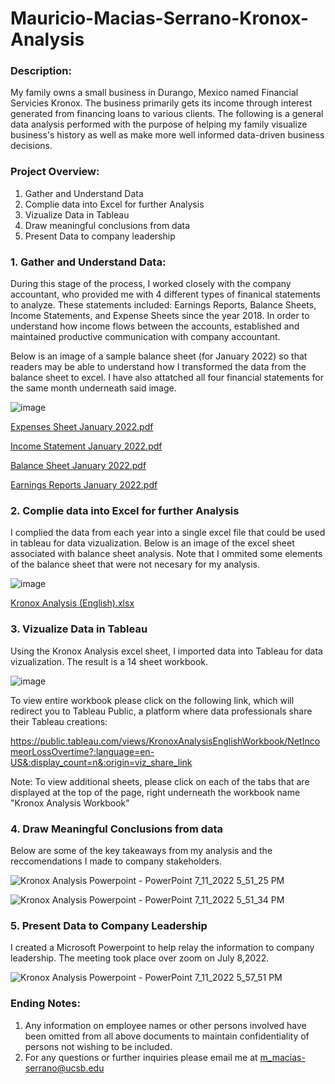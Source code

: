 # Mauricio-Macias-Serrano-Kronox-Analysis
### Description:

My family owns a small business in Durango, Mexico named Financial Servicies Kronox. The business primarily gets its income through interest generated from financing loans to various clients. The following is a general data analysis performed with the purpose of helping my family visualize business's history as well as make more well informed data-driven business decisions.

### Project Overview:

1. Gather and Understand Data
2. Complie data into Excel for further Analysis
3. Vizualize Data in Tableau
4. Draw meaningful conclusions from data
5. Present Data to company leadership

### 1. Gather and Understand Data:

During this stage of the process, I worked closely with the company accountant, who provided me with 4 different types of finanical statements to analyze. These statements included: Earnings Reports, Balance Sheets, Income Statements, and Expense Sheets since the year 2018. In order to understand how income flows between the accounts, established and maintained productive communication with company accountant.

Below is an image of a sample balance sheet (for January 2022) so that readers may be able to understand how I transformed the data from the balance sheet to excel. I have also attatched all four financial statements for the same month underneath said image.

![image](https://user-images.githubusercontent.com/109015846/178376403-e9db10d0-718d-4368-a97c-ce9b17124d66.png)

[Expenses Sheet January 2022.pdf](https://github.com/XxMrSpotlessxX/Mauricio-Macias-Serrano-Kronox-Analysis/files/9088174/Expenses.Sheet.January.2022.pdf)

[Income Statement January 2022.pdf](https://github.com/XxMrSpotlessxX/Mauricio-Macias-Serrano-Kronox-Analysis/files/9088175/Income.Statement.January.2022.pdf)

[Balance Sheet January 2022.pdf](https://github.com/XxMrSpotlessxX/Mauricio-Macias-Serrano-Kronox-Analysis/files/9088176/Balance.Sheet.January.2022.pdf)

[Earnings Reports January 2022.pdf](https://github.com/XxMrSpotlessxX/Mauricio-Macias-Serrano-Kronox-Analysis/files/9088177/Earnings.Reports.January.2022.pdf)

### 2. Complie data into Excel for further Analysis

I complied the data from each year into a single excel file that could be used in tableau for data vizualization. Below is an image of the excel sheet associated with balance sheet analysis. Note that I ommited some elements of the balance sheet that were not necesary for my analysis.

![image](https://user-images.githubusercontent.com/109015846/178376639-bf36346f-f220-47ee-a7f0-4e3b26425414.png)

[Kronox Analysis (English).xlsx](https://github.com/XxMrSpotlessxX/Mauricio-Macias-Serrano-Kronox-Analysis/files/9088183/Kronox.Analysis.English.xlsx)

### 3. Vizualize Data in Tableau

Using the Kronox Analysis excel sheet, I imported data into Tableau for data vizualization. The result is a 14 sheet workbook.

![image](https://user-images.githubusercontent.com/109015846/178376845-ee7e0ae9-5112-43ac-b147-70d17ad420e4.png)

To view entire workbook please click on the following link, which will redirect you to Tableau Public, a platform where data professionals share their Tableau creations:

https://public.tableau.com/views/KronoxAnalysisEnglishWorkbook/NetIncomeorLossOvertime?:language=en-US&:display_count=n&:origin=viz_share_link

Note: To view additional sheets, please click on each of the tabs that are displayed at the top of the page, right underneath the workbook name "Kronox Analysis Workbook"

### 4. Draw Meaningful Conclusions from data

Below are some of the key takeaways from my analysis and the reccomendations I made to company stakeholders.

![Kronox Analysis Powerpoint - PowerPoint 7_11_2022 5_51_25 PM](https://user-images.githubusercontent.com/109015846/178384861-a911633b-129e-4b7d-9840-60bb1c83cff5.png)

![Kronox Analysis Powerpoint - PowerPoint 7_11_2022 5_51_34 PM](https://user-images.githubusercontent.com/109015846/178384865-c08ffd3c-a8f5-4b08-b46f-0bfbaae4e555.png)


### 5. Present Data to Company Leadership
I created a Microsoft Powerpoint to help relay the information to company leadership. The meeting took place over zoom on July 8,2022.

![Kronox Analysis Powerpoint - PowerPoint 7_11_2022 5_57_51 PM](https://user-images.githubusercontent.com/109015846/178385576-8b27cc58-a972-4be0-98fd-123250ae85dd.png)

### Ending Notes:
1. Any information on employee names or other persons involved have been omitted from all above documents to maintain confidentiality of persons not wishing to be included. 
2. For any questions or further inquiries please email me at m_macias-serrano@ucsb.edu 




